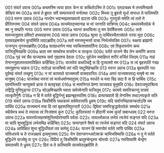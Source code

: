 001	संवर्त उवाच
001a	कथमस्मि त्वया ज्ञातः केन वा कथितोऽस्मि ते
001c	एतदाचक्ष्व मे तत्त्वमिच्छसे चेत्प्रियं मम
002a	सत्यं ते ब्रुवतः सर्वे सम्पत्स्यन्ते मनोरथाः
002c	मिथ्या तु ब्रुवतो मूर्धा सप्तधा ते फलिष्यति
003	मरुत्त उवाच
003a	नारदेन भवान्मह्यमाख्यातो ह्यटता पथि
003c	गुरुपुत्रो ममेति त्वं ततो मे प्रीतिरुत्तमा
004	संवर्त उवाच
004a	सत्यमेतद्भवानाह स मां जानाति सत्रिणम्
004c	कथयस्वैतदेकं मे क्व नु सम्प्रति नारदः
005	मरुत्त उवाच
005a	भवन्तं कथयित्वा तु मम देवर्षिसत्तमः
005c	ततो मामभ्यनुज्ञाय प्रविष्टो हव्यवाहनम्
006	व्यास उवाच
006a	श्रुत्वा तु पार्थिवस्यैतत्संवर्तः परया मुदा
006c	एतावदहमप्येनं कुर्यामिति तदाऽब्रवीत्
007a	ततो मरुत्तमुन्मत्तो वाचा निर्भर्त्सयन्निव
007c	रूक्षया ब्राह्मणो राजन्पुनः पुनरथाब्रवीत्
008a	वातप्रधानेन मया स्वचित्तवशवर्तिना
008c	एवं विकृतरूपेण कथं याजितुमिच्छसि
009a	भ्राता मम समर्थश्च वासवेन च सत्कृतः
009c	वर्तते याजने चैव तेन कर्माणि कारय
010a	गृहं स्वं चैव याज्याश्च सर्वा गृह्याश्च देवताः
010c	पूर्वजेन ममाक्षिप्तं शरीरं वर्जितं त्विदम्
011a	नाहं तेनाननुज्ञातस्त्वामाविक्षित कर्हिचित्
011c	याजयेयं कथञ्चिद्वै स हि पूज्यतमो मम
012a	स त्वं बृहस्पतिं गच्छ तमनुज्ञाप्य चाव्रज
012c	ततोऽहं याजयिष्ये त्वां यदि यष्टुमिहेच्छसि
013	मरुत्त उवाच
013a	बृहस्पतिं गतः पूर्वमहं संवर्त तच्छृणु
013c	न मां कामयते याज्यमसौ वासववारितः
014a	अमरं याज्यमासाद्य मामृषे मा स्म मानुषम्
014c	याजयेथा मरुत्तं त्वं मर्त्यधर्माणमातुरम्
015a	स्पर्धते च मया विप्र सदा वै स हि पार्थिवः
015c	एवमस्त्विति चाप्युक्तो भ्रात्रा ते बलवृत्रहा
016a	स मामभिगतं प्रेम्णा याज्यवन्न बुभूषति
016c	देवराजमुपाश्रित्य तद्विद्धि मुनिपुङ्गव
017a	सोऽहमिच्छामि भवता सर्वस्वेनापि याजितुम्
017c	कामये समतिक्रान्तुं वासवं त्वत्कृतैर्गुणैः
018a	न हि मे वर्तते बुद्धिर्गन्तुं ब्रह्मन्बृहस्पतिम्
018c	प्रत्याख्यातो हि तेनास्मि तथाऽनपकृते सति
019	संवर्त उवाच
019a	चिकीर्षसि यथाकामं सर्वमेतत्त्वयि ध्रुवम्
019c	यदि सर्वानभिप्रायान्कर्ताऽसि मम पार्थिव
020a	याज्यमानं मया हि त्वां बृहस्पतिपुरन्दरौ
020c	द्विषेतां समभिक्रुद्धावेतदेकं समर्थय
021a	स्थैर्यमत्र कथं ते स्यात्स त्वं निःसंशयं कुरु
021c	कुपितस्त्वां न हीदानीं भस्म कुर्यां सबान्धवम्
022	मरुत्त उवाच
022a	यावत्तपेत्सहस्रांशुस्तिष्ठेरंश्चापि पर्वताः
022c	तावल्लोकान्न लभेयं त्यजेयं सङ्गतं यदि
023a	मा चापि शुभबुद्धित्वं लभेयमिह कर्हिचित्
023c	सम्यग्ज्ञाने वैषये वा त्यजेयं सङ्गतं यदि
024	संवर्त उवाच
024a	आविक्षित शुभा बुद्धिर्धीयतां तव कर्मसु
024c	याजनं हि ममाप्येवं वर्तते त्वयि पार्थिव
025a	संविधास्ये च ते राजन्नक्षयं द्रव्यमुत्तमम्
025c	येन देवान्सगन्धर्वाञ्शक्रं चाभिभविष्यसि
026a	न तु मे वर्तते बुद्धिर्धने याज्येषु वा पुनः
026c	विप्रियं तु चिकीर्षामि भ्रातुश्चेन्द्रस्य चोभयोः
027a	गमयिष्यामि चेन्द्रेण समतामपि ते ध्रुवम्
027c	प्रियं च ते करिष्यामि सत्यमेतद्ब्रवीमि ते
